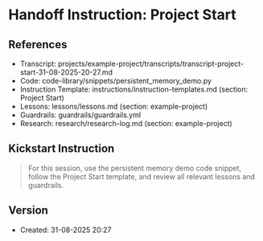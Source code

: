 # Handoff Instruction: Project Start

## References
- Transcript: projects/example-project/transcripts/transcript-project-start-31-08-2025-20-27.md
- Code: code-library/snippets/persistent_memory_demo.py
- Instruction Template: instructions/instruction-templates.md (section: Project Start)
- Lessons: lessons/lessons.md (section: example-project)
- Guardrails: guardrails/guardrails.yml
- Research: research/research-log.md (section: example-project)

## Kickstart Instruction
> For this session, use the persistent memory demo code snippet, follow the Project Start template, and review all relevant lessons and guardrails.

## Version
- Created: 31-08-2025 20:27